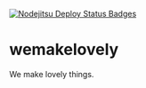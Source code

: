 [![Nodejitsu Deploy Status Badges](https://webhooks.nodejitsu.com/wkf/wemakelovely.png)](https://webops.nodejitsu.com/apps/wemakelovely)

wemakelovely
============

We make lovely things.